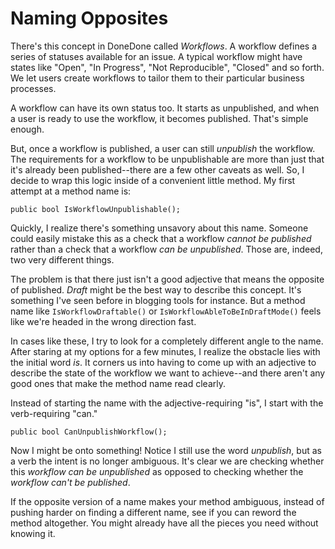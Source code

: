 # Naming Opposites

There's this concept in DoneDone called _Workflows_. A workflow defines a series of statuses available for an issue. A typical workflow might have states like "Open", "In Progress", "Not Reproducible", "Closed" and so forth. We let users create workflows to tailor them to their particular business processes. 

A workflow can have its own status too. It starts as unpublished, and when a user is ready to use the workflow, it becomes published. That's simple enough.

But, once a workflow is published, a user can still _unpublish_ the workflow. The requirements for a workflow to be unpublishable are more than just that it's already been published--there are a few other caveats as well. So, I decide to wrap this logic inside of a convenient little method. My first attempt at a method name is:

```
public bool IsWorkflowUnpublishable();
```

Quickly, I realize there's something unsavory about this name. Someone could easily mistake this as a check that a workflow *cannot be published* rather than a check that a workflow *can be unpublished*. Those are, indeed, two very different things.

The problem is that there just isn't a good adjective that means the opposite of published. _Draft_ might be the best way to describe this concept. It's something I've seen before in blogging tools for instance. But a method name like `IsWorkflowDraftable()` or `IsWorkflowAbleToBeInDraftMode()` feels like we're headed in the wrong direction fast.

In cases like these, I try to look for a completely different angle to the name. After staring at my options for a few minutes, I realize the obstacle lies with the initial word _is_. It corners us into having to come up with an adjective to describe the state of the workflow we want to achieve--and there aren't any good ones that make the method name read clearly.

Instead of starting the name with the adjective-requiring "is", I start with the verb-requiring "can."

```
public bool CanUnpublishWorkflow();
```

Now I might be onto something! Notice I still use the word _unpublish_, but as a verb the intent is no longer ambiguous. It's clear we are checking whether this _workflow can be unpublished_ as opposed to checking whether the _workflow can't be published_.

If the opposite version of a name makes your method ambiguous, instead of pushing harder on finding a different name, see if you can reword the method altogether. You might already have all the pieces you need without knowing it.
